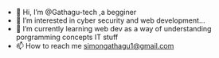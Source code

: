 - 👋 Hi, I’m @Gathagu-tech ,a begginer
- 👀 I’m interested in cyber security and web development...
- 🌱 I’m currently learning web dev as a way of understanding porgramming concepts IT stuff
- 📫 How to reach me simongathagu1@gmail.com
<!---
Gathagu-tech/Gathagu-tech is a ✨ special ✨ repository because its `README.md` (this file) appears on your GitHub profile.
You can click the Preview link to take a look at your changes.
--->
